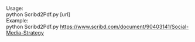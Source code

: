 Usage:  
python Scribd2Pdf.py [url]  
Example:  
python Scribd2Pdf.py https://www.scribd.com/document/90403141/Social-Media-Strategy
